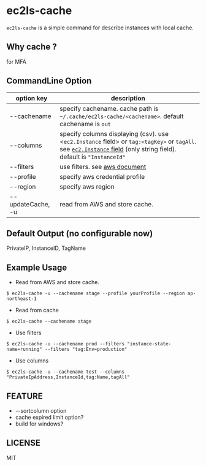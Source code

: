 ec2ls-cache
===
`ec2ls-cache` is a simple command for describe instances with local cache.

Why cache ?
---
for MFA

CommandLine Option
---
|option key|description|
|---|---|
|--cachename|specify cachename. cache path is `~/.cache/ec2ls-cache/<cachename>`. default cachename is `out`|
|--columns|specify columns displaying (csv). use <`ec2.Instance` field> or `tag:<tagKey>` or `tagAll`. see [`ec2.Instance` field](https://docs.aws.amazon.com/sdk-for-go/api/service/ec2/#Instance) (only string field). default is `"InstanceId"`|
|--filters|use filters. see [aws document](https://docs.aws.amazon.com/sdk-for-go/api/service/ec2/#DescribeInstancesInput)|
|--profile|specify aws credential profile|
|--region|specify aws region|
|--updateCache, -u|read from AWS and store cache.|

Default Output (no configurable now)
---
PrivateIP, InstanceID, TagName

Example Usage
---
- Read from AWS and store cache.
```
$ ec2ls-cache -u --cachename stage --profile yourProfile --region ap-northeast-1
```

- Read from cache
```
$ ec2ls-cache --cachename stage
```

- Use filters
```
$ ec2ls-cache -u --cachename prod --filters "instance-state-name=running" --filters "tag:Env=production"
```

- Use columns
```
$ ec2ls-cache -u --cachename test --columns "PrivateIpAddress,InstanceId,tag:Name,tagAll"
```


FEATURE
---
- --sortcolumn option
- cache expired limit option?
- build for windows?

LICENSE
---
MIT
